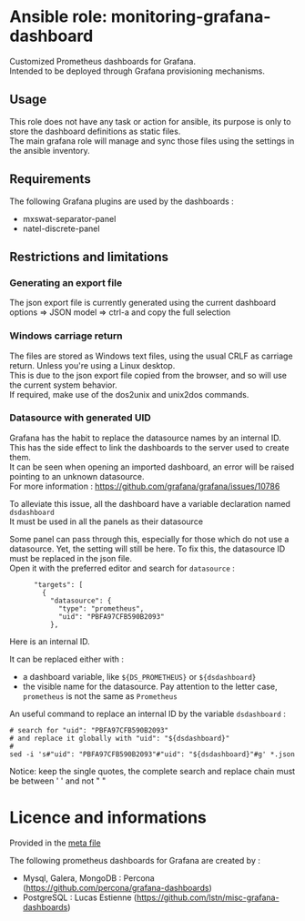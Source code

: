 # Ansible role: monitoring-grafana-dashboard

Customized Prometheus dashboards for Grafana.  
Intended to be deployed through Grafana provisioning mechanisms.


## Usage

This role does not have any task or action for ansible, its purpose is only to store the dashboard definitions as static files.  
The main grafana role will manage and sync those files using the settings in the ansible inventory.


## Requirements

The following Grafana plugins are used by the dashboards :  
* mxswat-separator-panel
* natel-discrete-panel 


## Restrictions and limitations

### Generating an export file

The json export file is currently generated using the current dashboard options => JSON model => ctrl-a and copy the full selection


### Windows carriage return

The files are stored as Windows text files, using the usual CRLF as carriage return. Unless you're using a Linux desktop.  
This is due to the json export file copied from the browser, and so will use the current system behavior.  
If required, make use of the dos2unix and unix2dos commands.


### Datasource with generated UID

Grafana has the habit to replace the datasource names by an internal ID. This has the side effect to link the dashboards to the server used to create them.  
It can be seen when opening an imported dashboard, an error will be raised pointing to an unknown datasource.  
For more information : https://github.com/grafana/grafana/issues/10786

To alleviate this issue, all the dashboard have a variable declaration named `dsdashboard`  
It must be used in all the panels as their datasource

Some panel can pass through this, especially for those which do not use a datasource. Yet, the setting will still be here.
To fix this, the datasource ID must be replaced in the json file.  
Open it with the preferred editor and search for `datasource` :
```
      "targets": [
        {
          "datasource": {
            "type": "prometheus",
            "uid": "PBFA97CFB590B2093"
          },
```
Here is an internal ID.  

It can be replaced either with : 
* a dashboard variable, like `${DS_PROMETHEUS}` or `${dsdashboard}`
* the visible name for the datasource. Pay attention to the letter case, `prometheus` is not the same as `Prometheus`

An useful command to replace an internal ID by the variable `dsdashboard` :
```
# search for "uid": "PBFA97CFB590B2093"
# and replace it globally with "uid": "${dsdashboard}"
#
sed -i 's#"uid": "PBFA97CFB590B2093"#"uid": "${dsdashboard}"#g' *.json
```

Notice: keep the single quotes, the complete search and replace chain must be between ' ' and not " "


# Licence and informations

Provided in the [meta file](meta/main.yml)

The following prometheus dashboards for Grafana are created by :  
* Mysql, Galera, MongoDB : Percona (https://github.com/percona/grafana-dashboards)
* PostgreSQL : Lucas Estienne (https://github.com/lstn/misc-grafana-dashboards)

